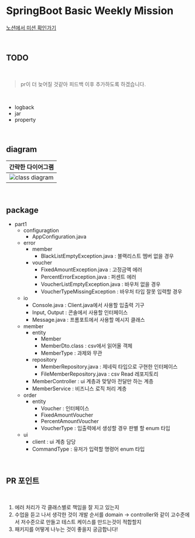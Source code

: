 # SpringBoot Basic Weekly Mission

[노션에서 미션 확인가기](https://www.notion.so/backend-devcourse/Part1-3-38f57acca0dd490db11393701417943a)

</br>

## TODO

</br>

> pr이 더 늦어질 것같아 피드백 이후 추가하도록 하겠습니다.

</br>

- logback
- jar
- property

</br>

## diagram

|                                         간략한 다이어그램                                         |
| :-----------------------------------------------------------------------------------------------: |
| ![class diagram](https://github.com/jki503/springboot-basic/blob/main/class_diagram.png?raw=true) |

</br>

## package

- part1
  - configuragtion
    - AppConfiguration.java
  - error
    - member
      - BlackListEmptyException.java : 블랙리스트 멤버 없을 경우
    - voucher
      - FixedAmountException.java : 고정금액 에러
      - PercentErrorException.java : 퍼센트 에러
      - VoucherListEmptyException.java : 바우처 없을 경우
      - VoucherTypeMissingException : 바우처 타입 잘못 입력할 경우
  - io
    - Console.java : Client.java에서 사용할 입출력 기구
    - Input, Output : 콘솔에서 사용할 인터페이스
    - Message.java : 프롬포트에서 사용할 메시지 클래스
  - member
    - entity
      - Member
      - MemberDto.class : csv에서 읽어올 객체
      - MemberType : 과제와 무관
    - repository
      - MemberRepository.java : 제네릭 타입으로 구현한 인터페이스
      - FileMemberRepository.java : csv Read 레포지토리
    - MemberController : ui 계층과 맞닿아 전달만 하는 계층
    - MemberService : 비즈니스 로직 처리 계층
  - order
    - entity
      - Voucher : 인터페이스
      - FixedAmountVoucher
      - PercentAmountVoucher
      - VoucherType : 입출력에서 생성할 경우 판별 할 enum 타입
  - ui
    - client : ui 계층 담당
    - CommandType : 유저가 입력할 명령어 enum 타입

</br>

## **PR 포인트**

</br>

1. 에러 처리가 각 클래스별로 책임을 잘 지고 있는지
2. 수업을 듣고 나서 생각한 것이 개발 순서를 domain
   -> controller와 같이 고수준에서 저수준으로 만들고 테스트 케이스를 만드는것이 적합할지
3. 패키지를 어떻게 나누는 것이 좋을지 궁금합니다!
